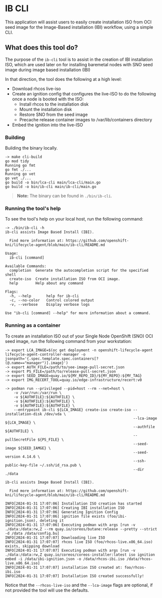 # IB CLI

This application will assist users to easily create installation ISO from OCI seed image for the Image-Based installation (IBI) workflow, using
a simple CLI.

## What does this tool do?

The purpose of the `ib-cli` tool is to assist in the creation of IBI installation ISO, which are used later on for
installing baremetal nodes with SNO seed image during image based installation (IBI)

In that direction, the tool does the following at a high level:

- Download rhcos live-iso
- Create an ignition config that configures the live-ISO to do the following once a node is booted with the ISO:
  - Install rhcos to the installation disk
  - Mount the installation disk
  - Restore SNO from the seed image
  - Precache release container images to /var/lib/containers directory
- Embed the ignition into the live-ISO

### Building

Building the binary locally.

```shell
-> make cli-build
go mod tidy
Running go fmt
go fmt ./...
Running go vet
go vet ./...
go build -o bin/lca-cli main/lca-cli/main.go
go build -o bin/ib-cli main/ib-cli/main.go
```

> **Note:** The binary can be found in `./bin/ib-cli`.

### Running the tool's help

To see the tool's help on your local host, run the following command:

```shell
-> ./bin/ib-cli -h
ib-cli assists Image Based Install (IBI).

  Find more information at: https://github.com/openshift-kni/lifecycle-agent/blob/main/ib-cli/README.md

Usage:
  ib-cli [command]

Available Commands:
  completion  Generate the autocompletion script for the specified shell
  create-iso  Create installation ISO from OCI image.
  help        Help about any command

Flags:
  -h, --help       help for ib-cli
  -c, --no-color   Control colored output
  -v, --verbose    Display verbose logs

Use "ib-cli [command] --help" for more information about a command.
```

### Running as a container

To create an installation ISO out of your Single Node OpenShift (SNO) OCI seed image, run the following command from your workstation:

```shell
-> export LCA_IMAGE=$(oc get deployment -n openshift-lifecycle-agent lifecycle-agent-controller-manager -o jsonpath='{.spec.template.spec.containers[?(@.name=="manager")].image}')
-> export AUTH_FILE=/path/to/see-image-pull-secret.json
-> export PS_FILE=/path/to/release-pull-secret.json
-> export SEED_IMAGE=quay.io/${MY_REPO_ID}/${MY_REPO}:${MY_TAG}
-> export IMG_RECERT_TOOL=quay.io/edge-infrastructure/recert:v0

-> podman run --privileged --pid=host --rm --net=host \
    -v /var/run:/var/run \
    -v ${AUTHFILE}:${AUTHFILE} \
    -v ${AUTHFILE}:${AUTHFILE} \
    -v ${AUTHFILE}:${AUTHFILE} \
    --entrypoint ib-cli ${LCA_IMAGE} create-iso create-iso --installation-disk /dev/vda \
                                                           --lca-image ${LCA_IMAGE} \
                                                           --authfile ${AUTHFILE} \
                                                           --pullSecretFile ${PS_FILE} \
                                                           --seed-image ${SEED_IAMGE} \
                                                           --seed-version 4.14.6 \
                                                           --ssh-public-key-file ~/.ssh/id_rsa.pub \
                                                           --dir ./data

ib-cli assists Image Based Install (IBI).

  Find more information at: https://github.com/openshift-kni/lifecycle-agent/blob/main/ib-cli/README.md

INFO[2024-01-31 17:07:06] Installation ISO creation has started        
INFO[2024-01-31 17:07:06] Creating IBI installation ISO                
INFO[2024-01-31 17:07:06] Generating Ignition Config                   
INFO[2024-01-31 17:07:06] ignition file exists (foo/ibi-ignition.json), deleting it 
INFO[2024-01-31 17:07:06] Executing podman with args [run -v ./data:/data:rw,Z --rm quay.io/coreos/butane:release --pretty --strict -d /data /data/config.bu] 
INFO[2024-01-31 17:07:07] Downloading live ISO                         
INFO[2024-01-31 17:07:07] rhcos live ISO (foo/rhcos-live.x86_64.iso) exists, skipping download 
INFO[2024-01-31 17:07:07] Executing podman with args [run -v ./data:/data:rw,Z quay.io/coreos/coreos-installer:latest iso ignition embed -i /data/ibi-ignition.json -o /data/rhcos-ibi.iso /data/rhcos-live.x86_64.iso] 
INFO[2024-01-31 17:07:07] installation ISO created at: foo/rhcos-ibi.iso 
INFO[2024-01-31 17:07:07] Installation ISO created successfully!   
```

Notice that the `--rhcos-live-iso` and the `--lca-image` flags are optional, if not provided the tool will use the defaults.
